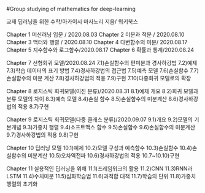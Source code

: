 #Group studying of mathematics for deep-learning 

교재 딥러닝을 위한 수학/아카이시 마사노리 지음/ 워키북스 

Chapter 1 머신러닝 입문 / 2020.08.03
Chapter 2 미분과 적분 / 2020.08.10
Chapter 3 백터와 행렬 / 2020.08.10
Chapter 4 다변함수의 미분/ 2020.08.17
Chapter 5 지수함수와 로그함수/2020.08.17
Chapter 6 확률과 통계/2020.08.24

Chapter 7 선형회귀 모델/2020.08.24
7.1)손실함수의 편미분과 경사하강법
7.2)예제
7.3)학습 데이터의 표기 방법
7.4)경사하강법의 접근법
7.5)예측 모델
7.6)손실함수
7.7)손실함수의 미분 계산
7.8)경사하강법의 적용
7.9)구현
7.10)다중회귀 모델로의 확장

Chapter 8 로지스틱 회귀모델(이진 분류)/2020.08.31
8.1)예제 개요
8.2)회귀 모델과 분류 모델의 차이
8.3)예측 모델
8.4)손실 함수 
8.5)손실함수의 미분계산
8.6)경사하강법의 적용 
8.7)구현

Chapter 9 로지스틱 회귀모델(다중 클래스 분류)/2020.09.07
9.1)개요
9.2)모델의 기본개념
9.3)가중치 행렬
9.4)소프트맥스 함수
9.5)손실함수
9.6)손실함수의 미분계산
9.7)경사하강법의 적용
9.8)구현

Chapter 10 딥러닝 모델
10.1)예제
10.2)모델 구성과 예측함수
10.3)손실함수
10.4)손실함수의 미분계산
10.5)오차역전파
10.6)경사하강법의 적용
10.7~10.10)구현

Chapter 11 실용적인 딥러닝을 위해 
11.1)프레임워크의 활용
11.2)CNN
11.3)RNN과 LSTM
11.4)수치미분
11.5)심화학습법
11.6)과적합 대책
11.7)학습의 단위
11.8)가중치 행렬의 초기화
